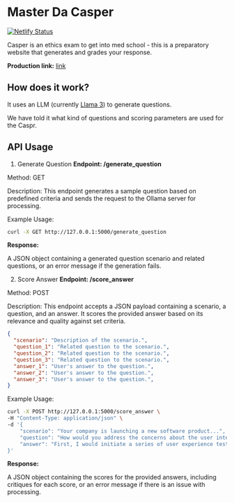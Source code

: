 # Master Da Casper

[![Netlify Status](https://api.netlify.com/api/v1/badges/e3d802b6-d5b5-42f7-bd6d-87b170bddfa4/deploy-status)](https://app.netlify.com/sites/prep4casper/deploys)

Casper is an ethics exam to get into med school - this is a preparatory website that generates and grades your response.


**Production link:** [link](https://masterthecasper.com)
## How does it work?

It uses an LLM (currently [Llama 3](https://llama.meta.com/llama3/)) to generate questions. 

We have told it what kind of questions and scoring parameters are used for the Caspr. 

## API Usage

1. Generate Question
**Endpoint: /generate_question**

Method: GET

Description: This endpoint generates a sample question based on predefined criteria and sends the request to the Ollama server for processing.

Example Usage: 
```bash
curl -X GET http://127.0.0.1:5000/generate_question
```

**Response:**

A JSON object containing a generated question scenario and related questions, or an error message if the generation fails.

2. Score Answer
**Endpoint: /score_answer**

Method: POST

Description: This endpoint accepts a JSON payload containing a scenario, a question, and an answer. It scores the provided answer based on its relevance and quality against set criteria.


```json
{
  "scenario": "Description of the scenario.",
  "question_1": "Related question to the scenario.",
  "question_2": "Related question to the scenario.",
  "question_3": "Related question to the scenario.",
  "answer_1": "User's answer to the question.",
  "answer_2": "User's answer to the question.",
  "answer_3": "User's answer to the question.",
}
```

Example Usage:
```bash
curl -X POST http://127.0.0.1:5000/score_answer \
-H "Content-Type: application/json" \
-d '{
    "scenario": "Your company is launching a new software product...",
    "question": "How would you address the concerns about the user interface...",
    "answer": "First, I would initiate a series of user experience tests..."
}'
```

**Response:**

A JSON object containing the scores for the provided answers, including critiques for each score, or an error message if there is an issue with processing.






